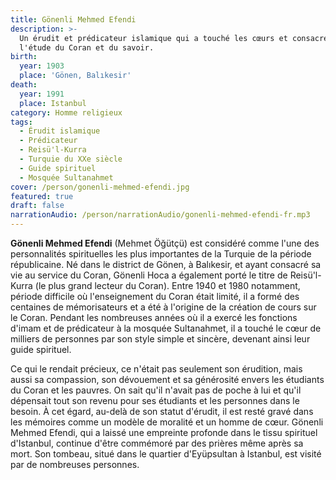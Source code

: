 ```yaml
---
title: Gönenli Mehmed Efendi
description: >-
  Un érudit et prédicateur islamique qui a touché les cœurs et consacré sa vie à
  l'étude du Coran et du savoir.
birth:
  year: 1903
  place: 'Gönen, Balıkesir'
death:
  year: 1991
  place: Istanbul
category: Homme religieux
tags:
  - Érudit islamique
  - Prédicateur
  - Reisü'l-Kurra
  - Turquie du XXe siècle
  - Guide spirituel
  - Mosquée Sultanahmet
cover: /person/gonenli-mehmed-efendi.jpg
featured: true
draft: false
narrationAudio: /person/narrationAudio/gonenli-mehmed-efendi-fr.mp3
---
```


**Gönenli Mehmed Efendi** (Mehmet Öğütçü) est considéré comme l'une des personnalités spirituelles les plus importantes de la Turquie de la période républicaine. Né dans le district de Gönen, à Balıkesir, et ayant consacré sa vie au service du Coran, Gönenli Hoca a également porté le titre de Reisü'l-Kurra (le plus grand lecteur du Coran). Entre 1940 et 1980 notamment, période difficile où l'enseignement du Coran était limité, il a formé des centaines de mémorisateurs et a été à l'origine de la création de cours sur le Coran. Pendant les nombreuses années où il a exercé les fonctions d'imam et de prédicateur à la mosquée Sultanahmet, il a touché le cœur de milliers de personnes par son style simple et sincère, devenant ainsi leur guide spirituel.

Ce qui le rendait précieux, ce n'était pas seulement son érudition, mais aussi sa compassion, son dévouement et sa générosité envers les étudiants du Coran et les pauvres. On sait qu'il n'avait pas de poche à lui et qu'il dépensait tout son revenu pour ses étudiants et les personnes dans le besoin. À cet égard, au-delà de son statut d'érudit, il est resté gravé dans les mémoires comme un modèle de moralité et un homme de cœur. Gönenli Mehmed Efendi, qui a laissé une empreinte profonde dans le tissu spirituel d'Istanbul, continue d'être commémoré par des prières même après sa mort. Son tombeau, situé dans le quartier d'Eyüpsultan à Istanbul, est visité par de nombreuses personnes.
